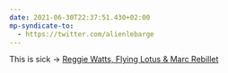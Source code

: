 ```yaml
---
date: 2021-06-30T22:37:51.430+02:00
mp-syndicate-to:
  - https://twitter.com/alienlebarge
---
```

This is sick -> [Reggie Watts, Flying Lotus & Marc Rebillet](https://youtu.be/0J8G9qNT7gQ)

